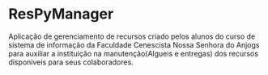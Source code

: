 ResPyManager
============

Aplicação de gerenciamento de recursos criado pelos alunos do curso de sistema de informação da Faculdade Cenescista Nossa Senhora do Anjogs para auxiliar a instituição na manutenção(Algueis e entregas) dos recursos disponiveis para seus colaboradores.
